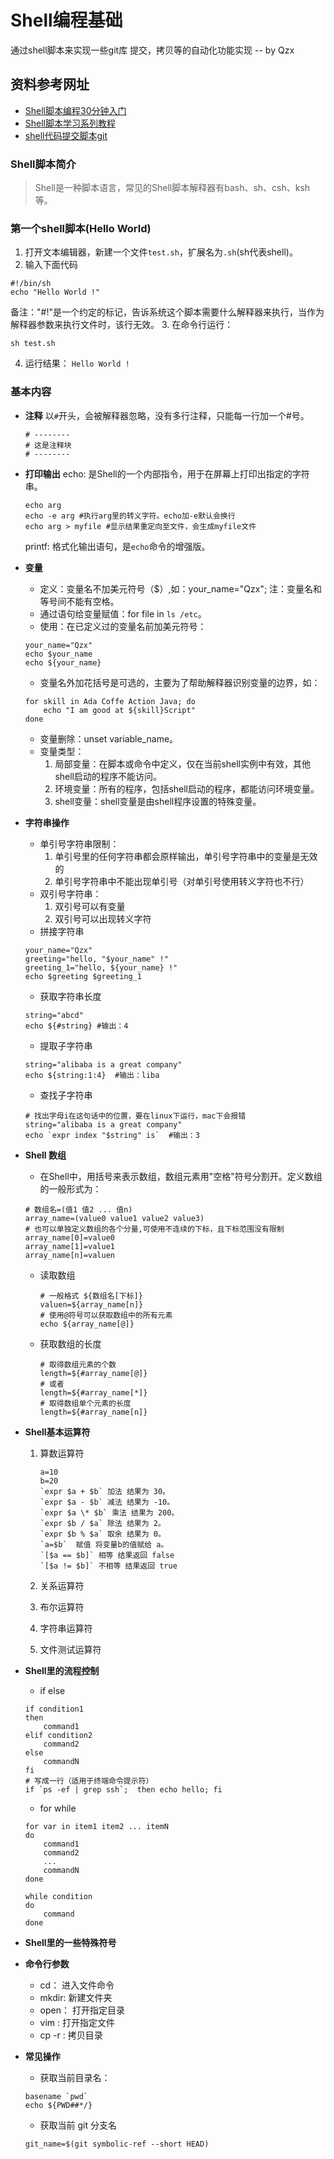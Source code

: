 # Shell编程基础
通过shell脚本来实现一些git库 提交，拷贝等的自动化功能实现  -- by Qzx
## 资料参考网址
- [Shell脚本编程30分钟入门](https://github.com/qinjx/30min_guides/blob/master/shell.md)
- [Shell脚本学习系列教程](http://me.52fhy.com/shell-book/)
- [shell代码提交脚本git](https://www.jianshu.com/p/29235bd63e65)


### Shell脚本简介
> Shell是一种脚本语言，常见的Shell脚本解释器有bash、sh、csh、ksh等。

### 第一个shell脚本(Hello World)
1. 打开文本编辑器，新建一个文件`test.sh`，扩展名为`.sh`(sh代表shell)。
2. 输入下面代码

```
#!/bin/sh
echo "Hello World !"
```
备注："#!"是一个约定的标记，告诉系统这个脚本需要什么解释器来执行，当作为解释器参数来执行文件时，该行无效。
3. 在命令行运行：

```
sh test.sh
```
4. 运行结果： `Hello World !`

### 基本内容
- **注释**
	以`#`开头，会被解释器忽略，没有多行注释，只能每一行加一个#号。
	 
	```
	# --------
	# 这是注释块
	# --------
	```
- **打印输出**
	echo: 是Shell的一个内部指令，用于在屏幕上打印出指定的字符串。
	
	```
	echo arg 
	echo -e arg #执行arg里的转义字符。echo加-e默认会换行
	echo arg > myfile #显示结果重定向至文件，会生成myfile文件
	```
	printf: 格式化输出语句，是`echo`命令的增强版。
- **变量**
	- 定义：变量名不加美元符号（$）,如：your_name="Qzx"; 注：变量名和等号间不能有空格。
	- 通过语句给变量赋值：for file in `ls /etc`。
	- 使用：在已定义过的变量名前加美元符号：
	```
	your_name="Qzx"
	echo $your_name
	echo ${your_name}
	```
	- 变量名外加花括号是可选的，主要为了帮助解释器识别变量的边界，如：
	```
	for skill in Ada Coffe Action Java; do
		echo "I am good at ${skill}Script"
	done
	```
	- 变量删除：unset variable_name。
	- 变量类型：
		1. 局部变量：在脚本或命令中定义，仅在当前shell实例中有效，其他shell启动的程序不能访问。
		2. 环境变量：所有的程序，包括shell启动的程序，都能访问环境变量。
		3. shell变量：shell变量是由shell程序设置的特殊变量。
- **字符串操作**
	- 单引号字符串限制：
		1. 单引号里的任何字符串都会原样输出，单引号字符串中的变量是无效的
		2. 单引号字符串中不能出现单引号（对单引号使用转义字符也不行）
	- 双引号字符串：
		1. 双引号可以有变量
		2. 双引号可以出现转义字符
	- 拼接字符串
	```
	your_name="Qzx"
	greeting="hello, "$your_name" !"
	greeting_1="hello, ${your_name} !"
	echo $greeting $greeting_1
	```
	- 获取字符串长度
	```
	string="abcd"
	echo ${#string} #输出：4
	```
	- 提取子字符串
	```
	string="alibaba is a great company"
	echo ${string:1:4}  #输出：liba
	```
	- 查找子字符串
	```
	# 找出字母i在这句话中的位置，要在linux下运行，mac下会报错
	string="alibaba is a great company"
	echo `expr index "$string" is`  #输出：3  
	```
- **Shell 数组**
	- 在Shell中，用括号来表示数组，数组元素用"空格"符号分割开。定义数组的一般形式为：
	```
	# 数组名=(值1 值2 ... 值n)
	array_name=(value0 value1 value2 value3)
	# 也可以单独定义数组的各个分量,可使用不连续的下标，且下标范围没有限制
	array_name[0]=value0
	array_name[1]=value1
	array_name[n]=valuen
	```
	- 读取数组
		
		```
		# 一般格式 ${数组名[下标]}
		valuen=${array_name[n]}
		# 使用@符号可以获取数组中的所有元素
		echo ${array_name[@]}
		```
	- 获取数组的长度
	
		```
		# 取得数组元素的个数
		length=${#array_name[@]}
		# 或者
		length=${#array_name[*]}
		# 取得数组单个元素的长度
		length=${#array_name[n]}
		```
- **Shell基本运算符** 
	1. 算数运算符
		
		```
		a=10
		b=20
		`expr $a + $b` 加法 结果为 30。
		`expr $a - $b` 减法 结果为 -10。
		`expr $a \* $b` 乘法 结果为 200。
		`expr $b / $a` 除法 结果为 2。
		`expr $b % $a` 取余 结果为 0。
		`a=$b`  赋值 将变量b的值赋给 a。
		`[$a == $b]` 相等 结果返回 false
		`[$a != $b]` 不相等 结果返回 true 
		```
	2. 关系运算符
	3. 布尔运算符
	4. 字符串运算符
	5. 文件测试运算符

- **Shell里的流程控制**
	- if else 
	
	```
	if condition1
	then 
		command1
	elif condition2
		command2
	else 
		commandN
	fi
	# 写成一行（适用于终端命令提示符）
	if `ps -ef | grep ssh`;  then echo hello; fi
	```
	- for while
	
	```
	for var in item1 item2 ... itemN
	do 
		command1
		command2
		...
		commandN
	done
	
	while condition
	do 
		command
	done
	```
- **Shell里的一些特殊符号**

- **命令行参数**
	- cd： 进入文件命令
	- mkdir: 新建文件夹
	- open： 打开指定目录
	- vim : 打开指定文件
	- cp -r : 拷贝目录 

- **常见操作**
	- 获取当前目录名： 
	
	```
	basename `pwd`
	echo ${PWD##*/}
	``` 
   
   - 获取当前 git 分支名
   
   ```
   git_name=$(git symbolic-ref --short HEAD)
   ```


	